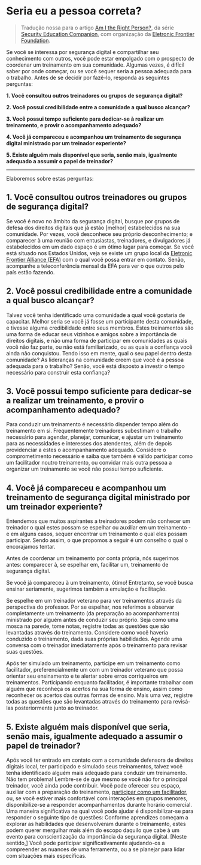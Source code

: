 ﻿# Seria eu a pessoa correta?

> Tradução nossa para o artigo [Am I the Right Person?](https://sec.eff.org/articles/right-person-to-train), da série [Security Education Companion](https://sec.eff.org/), com organização da [Eletronic Frontier Foundation](https://eff.org/).

Se você se interessa por segurança digital e compartilhar seu conhecimento com outros, você pode estar empolgado com o prospecto de coordenar um treinamento em sua comunidade. Algumas vezes, é difícil saber por onde começar, ou se você sequer seria a pessoa adequada para o trabalho. Antes de se decidir por fazê-lo, responda as seguintes perguntas:

**1. Você consultou outros treinadores ou grupos de segurança digital?**

**2. Você possui credibilidade entre a comunidade a qual busco alcançar?**

**3. Você possui tempo suficiente para dedicar-se à realizar um treinamento, e provir o acompanhamento adequado?**

**4. Você já compareceu e acompanhou um treinamento de segurança digital ministrado por um treinador experiente?**

**5. Existe alguém mais disponível que seria, senão mais, igualmente adequado a assumir o papel de treinador?**

---

Elaboremos sobre estas perguntas:

## 1. Você consultou outros treinadores ou grupos de segurança digital?

Se você é novo no âmbito da segurança digital, busque por grupos de defesa dos direitos digitais que já estão [melhor] estabelecidos na sua comunidade. Por vezes, você desconhece seu próprio desconhecimento; e comparecer à uma reunião com entusiastas, treinadores, e divulgadores já estabelecidos em um dado espaço é um ótimo lugar para começar. Se você está situado nos Estados Unidos, veja se existe um grupo local da [Eletronic Frontier Alliance (EFA)](https://www.eff.org/electronic-frontier-alliance/allies) com o qual você possa entrar em contato. Senão, acompanhe a teleconferência mensal da EFA para ver o que outros pelo país estão fazendo.

## 2. Você possui credibilidade entre a comunidade a qual busco alcançar?

Talvez você tenha identificado uma comunidade a qual você gostaria de capacitar. Melhor seria se você já fosse um participante desta comunidade, e tivesse alguma credibilidade entre seus membros. Estes treinamentos são uma forma de educar seus vizinhos e amigos sobre a importância de direitos digitais, e não uma forma de participar em comunidades as quais você não faz parte, ou não está familiarizado, ou as quais a confiança você ainda não conquistou. Tendo isso em mente, qual o seu papel dentro desta comunidade? As lideranças na comunidade creem que você é a pessoa adequada para o trabalho? Senão, você está disposto a investir o tempo necessário para construir esta confiança?

## 3. Você possui tempo suficiente para dedicar-se a realizar um treinamento, e provir o acompanhamento adequado?

Para conduzir um treinamento é necessário dispender tempo além do treinamento em si. Frequentemente treinadores subestimam o trabalho necessário para agendar, planejar, comunicar, e ajustar um treinamento para as necessidades e interesses dos atendentes, além de depois providenciar a estes o acompanhamento adequado. Considere o comprometimento necessário e saiba que também é válido participar como um facilitador noutro treinamento, ou convidar mais outra pessoa a organizar um treinamento se você não possui tempo suficiente.

## 4. Você já compareceu e acompanhou um treinamento de segurança digital ministrado por um treinador experiente?

Entendemos que muitos aspirantes a treinadores podem não conhecer um treinador o qual estes possam se espelhar ou auxiliar em um treinamento - e em alguns casos, sequer encontrar um treinamento o qual eles possam participar. Sendo assim, o que propomos a seguir é um conselho o qual o encorajamos tentar.

Antes de coordenar um treinamento por conta própria, nós sugerimos antes: comparecer à, se espelhar em, facilitar um, treinamento de segurança digital.

Se você já compareceu à um treinamento, ótimo! Entretanto, se você busca ensinar seriamente, sugerimos também a emulação e facilitação.

Se espelhe em um treinador veterano para ver treinamentos através da perspectiva do professor. Por se espelhar, nos referimos a observar completamente um treinamento (da preparação ao acompanhamento) ministrado por alguém antes de conduzir seu próprio. Seja como uma mosca na parede, tome notas, registre todas as questões que são levantadas através do treinamento. Considere como você haveria conduzido o treinamento, dada suas próprias habilidades. Agende uma conversa com o treinador imediatamente após o treinamento para revisar suas questões.

Após ter simulado um treinamento, participe em um treinamento como facilitador, preferencialmente um com um treinador veterano que possa orientar seu ensinamento e te alertar sobre erros corriqueiros em treinamentos. Participando enquanto facilitador, é importante trabalhar com alguém que reconheça os acertos na sua forma de ensino, assim como reconhecer os acertos das outras formas de ensino. Mais uma vez, registre todas as questões que são levantadas através do treinamento para revisá-las posteriormente junto ao treinador.

## 5. Existe alguém mais disponível que seria, senão mais, igualmente adequado a assumir o papel de treinador?

Após você ter entrado em contato com a comunidade defensora de direitos digitais local, ter participado e simulado seus treinamentos, talvez você tenha identificado alguém mais adequado para conduzir um treinamento. Não tem problema! Lembre-se de que mesmo se você não for o principal treinador, você ainda pode contribuir. Você pode oferecer seu espaço, auxiliar com a preparação do treinamento, [participar como um facilitador](02-construindo-sua-equipe), ou, se você estiver mais confortável com interações em grupos menores, disponibilize-se a responder acompanhamentos durante horário comercial. Uma maneira significativa na qual você pode ajudar é disponibilizar-se para responder o seguinte tipo de questões: Conforme aprendizes começam a explorar as habilidades que desenvolveram durante o treinamento, estes podem querer mergulhar mais além do escopo daquilo que cabe à um evento para conscientização da importância da segurança digital. [Neste sentido,] Você pode participar significativamente ajudando-os a compreender as nuances de uma ferramenta, ou a se planejar para lidar com situações mais específicas.
